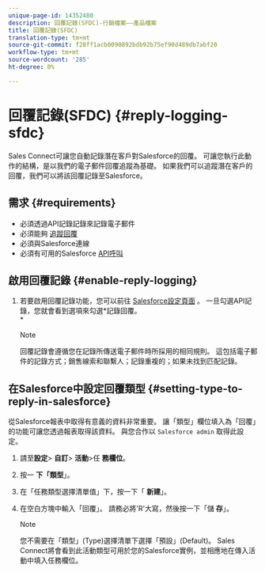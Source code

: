 ```yaml
---
unique-page-id: 14352480
description: 回覆記錄(SFDC)-行銷檔案——產品檔案
title: 回覆記錄(SFDC)
translation-type: tm+mt
source-git-commit: f28ff1acb0090892bdb92b75ef90d489db7abf20
workflow-type: tm+mt
source-wordcount: '285'
ht-degree: 0%

---
```



# 回覆記錄(SFDC) {#reply-logging-sfdc}

Sales Connect可讓您自動記錄潛在客戶對Salesforce的回覆。 可讓您執行此動作的結構，是以我們的電子郵件回覆追蹤為基礎。 如果我們可以追蹤潛在客戶的回覆，我們可以將該回覆記錄至Salesforce。

## 需求 {#requirements}

* 必須透過API記錄記錄來記錄電子郵件
* 必須能夠 [追蹤回覆](http://docs.marketo.com/x/BYPS)
* 必須與Salesforce連線
* 必須有可用的Salesforce [API呼叫](http://developer.salesforce.com/docs/atlas.en-us.salesforce_app_limits_cheatsheet.meta/salesforce_app_limits_cheatsheet/salesforce_app_limits_platform_api.htm)

## 啟用回覆記錄 {#enable-reply-logging}

1. 若要啟用回覆記錄功能，您可以前往 [Salesforce設定頁面](http://docs.marketo.com/pages/assets/external-link.jspa) 。 一旦勾選API記錄，您就會看到選項來勾選*記錄回覆。\
   *

   >[!NOTE]
   >
   >回覆記錄會遵循您在記錄所傳送電子郵件時所採用的相同規則。 這包括電子郵件的記錄方式；銷售線索和聯繫人；記錄重複的；如果未找到匹配記錄。

## 在Salesforce中設定回覆類型 {#setting-type-to-reply-in-salesforce}

從Salesforce報表中取得有意義的資料非常重要。 讓「類型」欄位填入為「回覆」的功能可讓您透過報表取得該資料。 與您合作以 `Salesforce admin` 取得此設定。

1. 請至**設定**> **自訂**> **活動**>任 **務欄位**。
1. 按一 **下「類型**」。
1. 在「任務類型選擇清單值」下，按一下「 **新建**」。
1. 在空白方塊中輸入「回覆」。 請務必將&#39;R&#39;大寫，然後按一下「儲 **存**」。

   >[!NOTE]
   >
   >您不需要在「類型」(Type)選擇清單下選擇「預設」(Default)。 Sales Connect將會看到此活動類型可用於您的Salesforce實例，並相應地在傳入活動中填入任務欄位。

